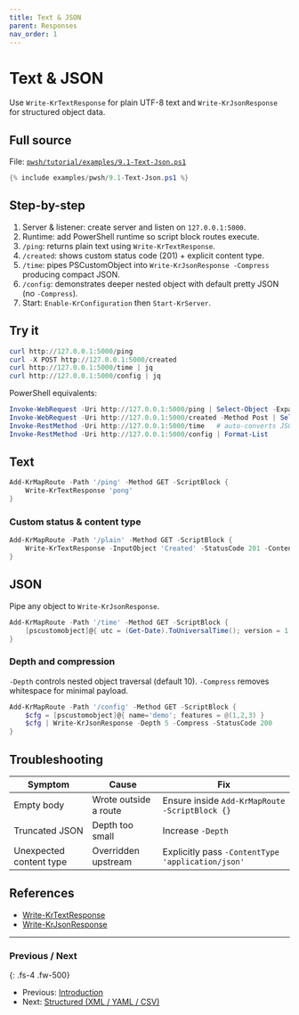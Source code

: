 ```yaml
---
title: Text & JSON
parent: Responses
nav_order: 1
---
```


# Text & JSON

Use `Write-KrTextResponse` for plain UTF-8 text and `Write-KrJsonResponse` for structured object data.

## Full source

File: [`pwsh/tutorial/examples/9.1-Text-Json.ps1`][9.1-Text-Json.ps1]

```powershell
{% include examples/pwsh/9.1-Text-Json.ps1 %}
```

## Step-by-step

1. Server & listener: create server and listen on `127.0.0.1:5000`.
2. Runtime: add PowerShell runtime so script block routes execute.
3. `/ping`: returns plain text using `Write-KrTextResponse`.
4. `/created`: shows custom status code (201) + explicit content type.
5. `/time`: pipes PSCustomObject into `Write-KrJsonResponse -Compress` producing compact JSON.
6. `/config`: demonstrates deeper nested object with default pretty JSON (no `-Compress`).
7. Start: `Enable-KrConfiguration` then `Start-KrServer`.

## Try it

```powershell
curl http://127.0.0.1:5000/ping
curl -X POST http://127.0.0.1:5000/created
curl http://127.0.0.1:5000/time | jq
curl http://127.0.0.1:5000/config | jq
```

PowerShell equivalents:

```powershell
Invoke-WebRequest -Uri http://127.0.0.1:5000/ping | Select-Object -ExpandProperty Content
Invoke-WebRequest -Uri http://127.0.0.1:5000/created -Method Post | Select-Object -ExpandProperty Content
Invoke-RestMethod -Uri http://127.0.0.1:5000/time   # auto-converts JSON
Invoke-RestMethod -Uri http://127.0.0.1:5000/config | Format-List
```

## Text

```powershell
Add-KrMapRoute -Path '/ping' -Method GET -ScriptBlock {
    Write-KrTextResponse 'pong'
}
```

### Custom status & content type

```powershell
Add-KrMapRoute -Path '/plain' -Method GET -ScriptBlock {
    Write-KrTextResponse -InputObject 'Created' -StatusCode 201 -ContentType 'text/plain; charset=utf-8'
}
```

## JSON

Pipe any object to `Write-KrJsonResponse`.

```powershell
Add-KrMapRoute -Path '/time' -Method GET -ScriptBlock {
    [pscustomobject]@{ utc = (Get-Date).ToUniversalTime(); version = 1 } | Write-KrJsonResponse -Compress
}
```

### Depth and compression

`-Depth` controls nested object traversal (default 10). `-Compress` removes whitespace for minimal payload.

```powershell
Add-KrMapRoute -Path '/config' -Method GET -ScriptBlock {
    $cfg = [pscustomobject]@{ name='demo'; features = @(1,2,3) }
    $cfg | Write-KrJsonResponse -Depth 5 -Compress -StatusCode 200
}
```

## Troubleshooting

| Symptom | Cause | Fix |
|---------|-------|-----|
| Empty body | Wrote outside a route | Ensure inside `Add-KrMapRoute -ScriptBlock {}` |
| Truncated JSON | Depth too small | Increase `-Depth` |
| Unexpected content type | Overridden upstream | Explicitly pass `-ContentType 'application/json'` |

## References

- [Write-KrTextResponse][Write-KrTextResponse]
- [Write-KrJsonResponse][Write-KrJsonResponse]

---

### Previous / Next

{: .fs-4 .fw-500}

- Previous: [Introduction][Prev]
- Next: [Structured (XML / YAML / CSV)][Next]

[9.1-Text-Json.ps1]: /pwsh/tutorial/examples/9.1-Text-Json.ps1
[Write-KrTextResponse]: /pwsh/cmdlets/Write-KrTextResponse
[Write-KrJsonResponse]: /pwsh/cmdlets/Write-KrJsonResponse
[Prev]: ../1.introduction/index
[Next]: ./2.Structured-Xml-Yaml-Csv
